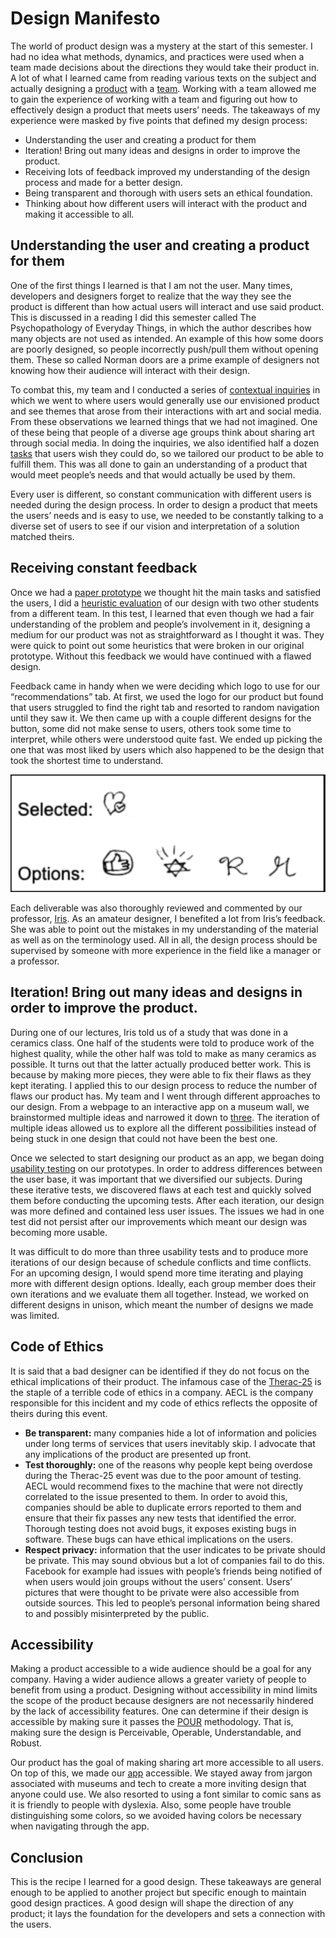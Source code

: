 # Design Manifesto
The world of product design was a mystery at the start of this semester. I had no idea what methods, dynamics, and practices were used when a team made decisions about the directions they would take their product in. A lot of what I learned came from reading various texts on the subject and actually designing a [product](https://ethioeph.github.io/muse-soc-network/) with a [team](https://ethioeph.github.io/muse-soc-network/assignments/team_contract/). Working with a team allowed me to gain the experience of working with a team and figuring out how to effectively design a product that meets users’ needs. The takeaways of my experience were masked by five points that defined my design process:
* Understanding the user and creating a product for them
* Iteration! Bring out many ideas and designs in order to improve the product.
* Receiving lots of feedback improved my understanding of the design process and made for a better design.
* Being transparent and thorough with users sets an ethical foundation.
* Thinking about how different users will interact with the product and making it accessible to all.

## Understanding the user and creating a product for them
One of the first things I learned is that I am not the user. Many times, developers and designers forget to realize that the way they see the product is different than how actual users will interact and use said product. This is discussed in a reading I did this semester called The Psychopathology of Everyday Things, in which the author describes how many objects are not used as intended. An example of this how some doors are poorly designed, so people incorrectly push/pull them without opening them. These so called Norman doors are a prime example of designers not knowing how their audience will interact with their design.

To combat this, my team and I conducted a series of [contextual inquiries](https://ethioeph.github.io/muse-soc-network/assignments/ci_review/) in which we went to where users would generally use our envisioned product and see themes that arose from their interactions with art and social media. From these observations we learned things that we had not imagined. One of these being that people of a diverse age groups think about sharing art through social media. In doing the inquiries, we also identified half a dozen [tasks](https://ethioeph.github.io/muse-soc-network/assignments/task_review/) that users wish they could do, so we tailored our product to be able to fulfill them. This was all done to gain an understanding of a product that would meet people’s needs and that would actually be used by them.

Every user is different, so constant communication with different users is needed during the design process. In order to design a product that meets the users’ needs and is easy to use, we needed to be constantly talking to a diverse set of users to see if our vision and interpretation of a solution matched theirs.

## Receiving constant feedback
Once we had a [paper prototype](https://ethioeph.github.io/muse-soc-network/assignments/paper_prototype/) we thought hit the main tasks and satisfied the users, I did a [heuristic evaluation](https://ethioeph.github.io/muse-soc-network/assignments/heuristic_evaluations/) of our design with two other students from a different team. In this test, I learned that even though we had a fair understanding of the problem and people’s involvement in it, designing a medium for our product was not as straightforward as I thought it was. They were quick to point out some heuristics that were broken in our original prototype. Without this feedback we would have continued with a flawed design. 

Feedback came in handy when we were deciding which logo to use for our “recommendations” tab. At first, we used the logo for our product but found that users struggled to find the right tab and resorted to random navigation until they saw it. We then came up with a couple different designs for the button, some did not make sense to users, others took some time to interpret, while others were understood quite fast. We ended up picking the one that was most liked by users which also happened to be the design that took the shortest time to understand.

![IMAGE](./recommendations.png)

Each deliverable was also thoroughly reviewed and commented by our professor, [Iris](http://www.cs.williams.edu/~iris/). As an amateur designer, I benefited a lot from Iris’s feedback. She was able to point out the mistakes in my understanding of the material as well as on the terminology used. All in all, the design process should be supervised by someone with more experience in the field like a manager or a professor. 
## Iteration! Bring out many ideas and designs in order to improve the product. 
During one of our lectures, Iris told us of a study that was done in a ceramics class. One half of the students were told to produce work of the highest quality, while the other half was told to make as many ceramics as possible. It turns out that the latter actually produced better work. This is because by making more pieces, they were able to fix their flaws as they kept iterating. I applied this to our design process to reduce the number of flaws our product has.
My team and I went through different approaches to our design. From a webpage to an interactive app on a museum wall, we brainstormed multiple ideas and narrowed it down to [three](https://ethioeph.github.io/muse-soc-network/assignments/designs/). The iteration of multiple ideas allowed us to explore all the different possibilities instead of being stuck in one design that could not have been the best one. 

Once we selected to start designing our product as an app, we began doing [usability testing](https://ethioeph.github.io/muse-soc-network/assignments/usability_testing_review/) on our prototypes. In order to address differences between the user base, it was important that we diversified our subjects. During these iterative tests, we discovered flaws at each test and quickly solved them before conducting the upcoming tests. After each iteration, our design was more defined and contained less user issues. The issues we had in one test did not persist after our improvements which meant our design was becoming more usable. 

It was difficult to do more than three usability tests and to produce more iterations of our design because of schedule conflicts and time conflicts. For an upcoming design, I would spend more time iterating and playing more with different design options. Ideally, each group member does their own iterations and we evaluate them all together. Instead, we worked on different designs in unison, which meant the number of designs we made was limited. 

## Code of Ethics
It is said that a bad designer can be identified if they do not focus on the ethical implications of their product. The infamous case of the [Therac-25](http://wla.berkeley.edu/~cs61a/reader/Therac-25.pdf) is the staple of a terrible code of ethics in a company. AECL is the company responsible for this incident and my code of ethics reflects the opposite of theirs during this event.
* __Be transparent:__ many companies hide a lot of information and policies under long terms of services that users inevitably skip. I advocate that any implications of the product are presented up front.
* __Test thoroughly:__ one of the reasons why people kept being overdose during the Therac-25 event was due to the poor amount of testing. AECL would recommend fixes to the machine that were not directly correlated to the issue presented to them. In order to avoid this, companies should be able to duplicate errors reported to them and ensure that their fix passes any new tests that identified the error. Thorough testing does not avoid bugs, it exposes existing bugs in software. These bugs can have ethical implications on the users.
* __Respect privacy:__ information that the user indicates to be private should be private. This may sound obvious but a lot of companies fail to do this. Facebook for example had issues with people’s friends being notified of when users would join groups without the users’ consent. Users’ pictures that were thought to be private were also accessible from outside sources. This led to people’s personal information being shared to and possibly misinterpreted by the public.

## Accessibility
Making a product accessible to a wide audience should be a goal for any company. Having a wider audience allows a greater variety of people to benefit from using a product. Designing without accessibility in mind limits the scope of the product because designers are not necessarily hindered by the lack of accessibility features. One can determine if their design is accessible by making sure it passes the [POUR](https://theblog.adobe.com/design-with-accessibility-in-mind-the-pour-methodology/) methodology. That is, making sure the design is Perceivable, Operable, Understandable, and Robust.

Our product has the goal of making sharing art more accessible to all users. On top of this, we made our [app](https://ethioeph.github.io/muse-soc-network/assignments/digital_mockup/) accessible. We stayed away from jargon associated with museums and tech to create a more inviting design that anyone could use. We also resorted to using a font similar to comic sans as it is friendly to people with dyslexia. Also, some people have trouble distinguishing some colors, so we avoided having colors be necessary when navigating through the app. 

## Conclusion
This is the recipe I learned for a good design. These takeaways are general enough to be applied to another project but specific enough to maintain good design practices. A good design will shape the direction of any product; it lays the foundation for the developers and sets a connection with the users.

